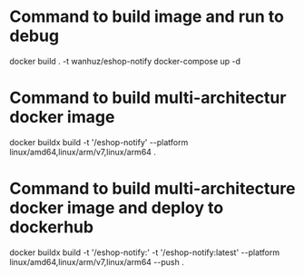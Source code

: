 # Command to build image and run to debug
docker build . -t wanhuz/eshop-notify
docker-compose up -d

# Command to build multi-architectur docker image
docker buildx build -t '<user>/eshop-notify' --platform linux/amd64,linux/arm/v7,linux/arm64 .

# Command to build multi-architecture docker image and deploy to dockerhub
docker buildx build -t '<user>/eshop-notify:<version>' -t '<user>/eshop-notify:latest' --platform linux/amd64,linux/arm/v7,linux/arm64 --push .
